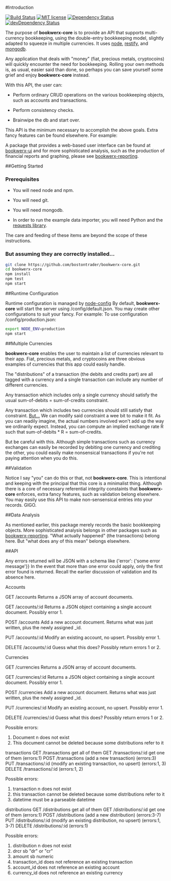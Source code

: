 #Introduction

[![Build Status](https://travis-ci.org/bostontrader/bookwerx-core.svg?branch=master)](https://travis-ci.org/bostontrader/bookwerx-core)
[![MIT license](http://img.shields.io/badge/license-MIT-brightgreen.svg)](http://opensource.org/licenses/MIT)
[![Dependency Status](https://david-dm.org/bostontrader/bookwerx-core.svg)](https://david-dm.org/bostontrader/bookwerx-core)
[![devDependency Status](https://david-dm.org/bostontrader/bookwerx-core/dev-status.svg)](https://david-dm.org/bostontrader/bookwerx-core#info=devDependencies)

The purpose of **bookwerx-core** is to provide an API that supports multi-currency
 bookkeeping, using the double-entry bookkeeping model, slightly adapted to squeeze 
 in multiple currencies.  It uses [node](https://nodejs.org), [restify](http://restify.com/), and [mongodb](https://www.mongodb.com/).

Any application that deals with "money" (fiat, precious metals, cryptocoins) will
quickly encounter the need for bookkeeping.  Rolling your own methods is, as usual,
 easier said than done, so perhaps you can save yourself some grief and enjoy **bookwerx-core** instead.

With this API, the user can:

* Perform ordinary CRUD operations on the various bookkeeping objects,
such as accounts and transactions.

* Perform consistency checks.

* Brainwipe the db and start over.

This API is the minimum necessary to accomplish the above goals. Extra fancy
features can be found elsewhere.  For example:

A package that provides a web-based user interface can be found at [bookwerx-ui](https://github.com/bostontrader/bookwerx-ui) and for more sophisticated analysis, 
such as the production of financial reports and graphing, please see 
 [bookwerx-reporting](https://github.com/bostontrader/bookwerx-reporting).


##Getting Started

### Prerequisites

* You will need node and npm.

* You will need git.

* You will need mongodb.

* In order to run the example data importer, you will need Python and the [requests library](docs.python-requests.org/en/master/user/install).

The care and feeding of these items are beyond the scope of these instructions.

### But assuming they are correctly installed...

```bash
git clone https://github.com/bostontrader/bookwerx-core.git
cd bookwerx-core
npm install
npm test
npm start
```
##Runtime Configuration

Runtime configuration is managed by [node-config](https://github.com/lorenwest/node-config)
By default, **bookwerx-core** will start the server using /config/default.json.
You may create other configurations to suit your fancy. For example: To use configuration
/config/production.json:

```bash
export NODE_ENV=production
npm start
```
##Multiple Currencies

**bookwerx-core** enables the user to maintain a list of currencies relevant to their app.
Fiat, precious metals, and cryptocoins are three obvious examples of currencies that
this app could easily handle.

The "distributions" of a transaction (the debits and credits part) are all tagged
with a currency and a single transaction can include any number of different
currencies.

Any transaction which includes only a single currency should satisfy the usual
sum-of-debits = sum-of-credits constraint.

Any transaction which includes two currencies should still satisfy that constraint.
[But...](https://www.youtube.com/watch?v=FaVFuX8z26c) We can modify said constraint
a wee bit to make it fit. As you can readily imagine, the actual numbers involved
won't add up the way we ordinarily expect. Instead, you can compute an
implied exchange rate R such that sum-of-debits * R = sum-of-credits.

But be careful with this.  Although simple transactions such as currency exchanges 
can easily be recorded by debiting one currency and crediting the other, you
could easily make nonsensical transactions if you're not paying attention when you do this.

##Validation

Notice I say "you" can do this or that, not **bookwerx-core**. This is intentional and keeping
with the principal that this core is a minimalist thing.  Although there is a core of necessary 
referential integrity constaints that **bookwerx-core** enforces,
extra fancy features, such as validation belong elsewhere.  You may easily use this API to make
 non-sensensical entries into your records.  GIGO.

##Data Analysis

As mentioned earlier, this package merely records the basic bookkeeping objects.
More sophisticated analysis belongs in other packages such as
[bookwerx-reporting](https://github.com/bostontrader/bookwerx-reporting).  "What actually happened" (the transactions) belong here.
But "what does any of this mean" belongs elsewhere.


##API

Any errors returned will be JSON with a schema like {'error': {'some error message'}}
In the event that more than one error could apply, only the first error found
is returned.
Recall the earlier discussion of validation and its absence here.

Accounts

GET /accounts
Returns a JSON array of account documents.

GET /accounts/:id
Returns a JSON object containing a single account document.
Possibly error 1.

POST /accounts
Add a new account document. Returns what was just written, plus the newly assigned
_id.

PUT /accounts/:id
Modify an existing account, no upsert.
Possibly error 1.

DELETE /accounts/:id
Guess what this does?
Possibly return errors 1 or 2.

Currencies

GET /currencies
Returns a JSON array of account documents.

GET /currencies/:id
Returns a JSON object containing a single account document.
Possibly error 1.

POST /currencies
Add a new account document. Returns what was just written, plus the newly assigned
_id.

PUT /currencies/:id
Modify an existing account, no upsert.
Possibly error 1.

DELETE /currencies/:id
Guess what this does?
Possibly return errors 1 or 2.

Possible errors:
1.  Document n does not exist
2.  This document cannot be deleted because some distributions refer to it






transactions
GET /transactions get all of them
GET /transactions/:id get one of them (errors:1)
POST /transactions (add a new transaction) (errors:3)
PUT /transactions/:id (modify an existing transaction, no upsert) (errors:1, 3)
DELETE /transactions/:id (errors:1, 2)

Possible errors:
1.  transaction n does not exist
2.  this transaction cannot be deleted because some distributions refer to it
3.  datetime must be a parseable datetime


distributions
GET /distributions get all of them
GET /distributions/:id get one of them (errors:1)
POST /distributions (add a new distribution) (errors:3-7)
PUT /distributions/:id (modify an existing distribution, no upsert) (errors:1, 3-7)
DELETE /distributions/:id (errors:1)

Possible errors:
1.  distribution n does not exist
3.  drcr sb "dr" or "cr"
4.  amount sb numeric
5.  transaction_id does not reference an existing transaction
6.  account_id does not reference an existing account
7.  currency_id does not reference an existing currency
